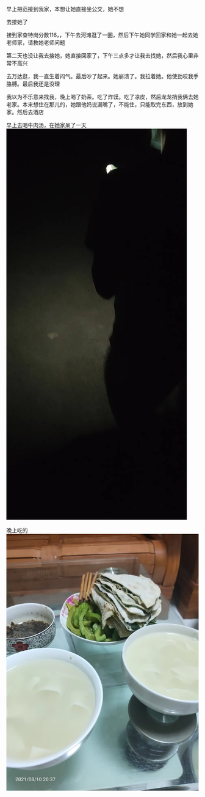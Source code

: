 早上把范接到我家，本想让她直接坐公交，她不想

去接她了

接到家查特岗分数116，，下午去河滩逛了一圈，然后下午她同学回家和她一起去她老师家，请教她老师问题


第二天也没让我去接她，她直接回家了，下午三点多才让我去找她，然后我心里非常不高兴

去万达逛，我一直生着闷气。最后吵了起来。她崩溃了。我拉着她。他使劲咬我手胳膊。最后我还是没理


我以为不乐意来找我，晚上喝了奶茶。吃了炸馍。吃了凉皮，然后龙龙捎我俩去她老家。本来想住在那儿的，她跟他妈说漏嘴了，不能住，只能取完东西，放到她家。然后去酒店


早上去喝牛肉汤，在她家呆了一天
![](../../img/6904315-691da3d224536578.jpg)

晚上吃的
![](../../img/6904315-ab3fcf41a072f289.jpg)
